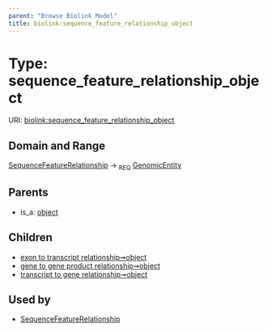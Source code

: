 ```yaml
---
parent: "Browse Biolink Model"
title: biolink:sequence_feature_relationship_object
---
```


# Type: sequence_feature_relationship_object




URI: [biolink:sequence_feature_relationship_object](https://w3id.org/biolink/vocab/sequence_feature_relationship_object)


## Domain and Range

[SequenceFeatureRelationship](SequenceFeatureRelationship.md) ->  <sub>REQ</sub> [GenomicEntity](GenomicEntity.md)

## Parents

 *  is_a: [object](object.md)

## Children

 *  [exon to transcript relationship➞object](exon_to_transcript_relationship_object.md)
 *  [gene to gene product relationship➞object](gene_to_gene_product_relationship_object.md)
 *  [transcript to gene relationship➞object](transcript_to_gene_relationship_object.md)

## Used by

 * [SequenceFeatureRelationship](SequenceFeatureRelationship.md)
